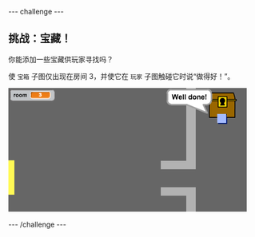 --- challenge ---
## 挑战：宝藏！

你能添加一些宝藏供玩家寻找吗？

使 `宝箱` 子图仅出现在房间 3，并使它在 `玩家` 子图触碰它时说“做得好！”。

![screenshot](images/world-treasure.png)

--- /challenge ---
